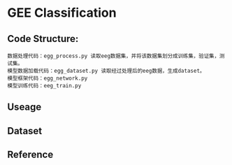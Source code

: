 # GEE Classification
## Code Structure:
    数据处理代码：egg_process.py 读取eeg数据集，并将该数据集划分成训练集，验证集，测试集。
    模型数据加载代码：egg_dataset.py 读取经过处理后的eeg数据，生成dataset。
    模型框架代码：egg_network.py
    模型训练代码：eeg_train.py
## Useage

## Dataset

## Reference
